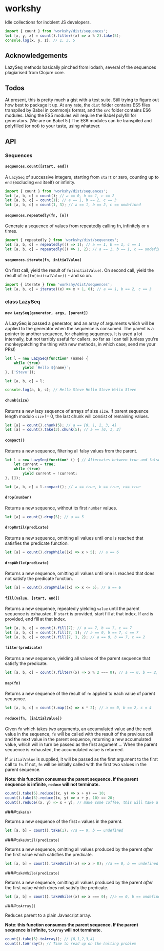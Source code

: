 # workshy
Idle collections for indolent JS developers.

```js
import { count } from 'workshy/dist/sequences';
let [x, y, z] = count().filter((x) => x % 2).take(5);
console.log(x, y, z); // 1, 3, 5
```

## Acknowledgements

LazySeq methods basically pinched from lodash, several of the sequences plagiarised from Clojure core.

## Todos

At present, this is pretty much a gist with a test suite. Still trying to figure out how best to package it up. At any rate, the `dist` folder contains ES5 files transpiled by Babel in commonjs format, and the `src` folder contains ES6 modules. Using the ES5 modules will require the Babel polyfill for generators. (We are on Babel 5.) The ES6 modules can be transpiled and polyfilled (or not) to your taste, using whatever.

## API

### Sequences

#### `sequences.count([start, end])`

A `LazySeq` of successive integers, starting from `start` or zero, counting up to `end` (excluding `end` itself) or infinity.

```js
import { count } from 'workshy/dist/sequences';
let [a, b, c] = count(); // a == 0, b == 1, c == 2
let [a, b, c] = count(1); // a == 1, b == 2, c == 3
let [a, b, c] = count(1, 3); // a == 1, b == 2, c == undefined
```

#### `sequences.repeatedly(fn, [n])`

Generate a sequence of values from repeatedly calling fn, infinitely or `n` times.

```js
import { repeatedly } from 'workshy/dist/sequences';
let [a, b, c] = repeatedly(() => 1); // a == 1, b == 1, c == 1
let [a, b, c] = repeatedly(() => 1, 2); // a == 1, b == 1, c == undefined
```

#### `sequences.iterate(fn, initialValue)`

On first call, yield the result of `fn(initialValue)`. On second call, yield the result of `fn(fn(initialValue))` - and so on.

```js
import { iterate } from 'workshy/dist/sequences';
let [a, b, c] = iterate((x) => x + 1, 0); // a == 1, b == 2, c == 3
```

### class LazySeq

#### `new LazySeq(generator, args, [parent])`

A LazySeq is passed a generator, and an array of arguments which will be applied to the generator when the sequence is consumed. The parent is a pointer to another sequence, for chaining sequences. It is used a lot internally, but not terribly useful for callers, so far as I can tell (unless you're monkeypatching the thing with new methods, in which case, send me your PRs!)

```js
let l = new LazySeq(function* (name) {
    while (true)
        yield `Hello ${name}`;
}, ['Steve']);

let [a, b, c] = l;

console.log(a, b, c); // Hello Steve Hello Steve Hello Steve
```

#### `chunk(size)`

Returns a new lazy sequence of arrays of size `size`. If parent sequence length modulo `size` != 0, the last chunk will consist of remaining values.

```js
let [a] = count().chunk(5); // a == [0, 1, 2, 3, 4]
let [a] = count().take(3).chunk(5); // a == [0, 1, 2]
```

#### `compact()`

Returns a new sequence, filtering all falsy values from the parent.

```js
let l = new LazySeq(function* () { // Alternates between true and false
    let current = true;
    while (true)
        yield current = !current;
}, []);

let [a, b, c] = l.compact(); // a == true, b == true, c== true
```

#### `drop(number)`

Returns a new sequence, without its first `number` values.

```js
let [a] = count().drop(5); // a == 5
```

#### `dropUntil(predicate)`

Returns a new sequence, omitting all values until one is reached that satisfies the predicate function.

```js
let [a] = count().dropWhile((x) => x > 5); // a == 6
```

#### `dropWhile(predicate)`

Returns a new sequence, omitting all values until one is reached that does not satisfy the predicate function.

```js
let [a] = count().dropWhile((x) => x <= 5); // a == 6
```

#### `fill(value, [start, end])`

Returns a new sequence, repeatedly yielding `value` until the parent sequence is exhausted. If `start` is provided, start fill at that index. If `end` is provided, end fill at that index. 

```js
let [a, b, c] = count().fill(7); // a == 7, b == 7, c == 7
let [a, b, c] = count().fill(7, 1); // a == 0, b == 7, c == 7
let [a, b, c] = count().fill(7, 1, 2); // a == 0, b == 7, c == 2
```

#### `filter(predicate)`

Returns a new sequence, yielding all values of the parent sequence that satisfy the predicate. 

```js
let [a, b, c] = count().filter((x) => x % 2 === 0); // a == 0, b == 2, c = 4
```

#### `map(fn)`

Returns a new sequence of the result of `fn` applied to each value of parent sequence. 

```js
let [a, b, c] = count().map((x) => x * 2); // a == 0, b == 2, c = 4
```

#### `reduce(fn, [initialValue])`

Given `fn` which takes two arguments, an accumulated value and the next value in the sequence, `fn` will be called with the result of the previous call and the next value in the parent sequence, returning a new accumulated value, which will in turn be passed as the first argument ... When the parent sequence is exhausted, the accumulated value is returned.

If `initialValue` is supplied, it will be passed as the first argument to the first call to `fn`. If not, `fn` will be initially called with the first two values in the parent sequence.

**Note: this function consumes the parent sequence. If the parent sequence is infinite, `reduce` will not terminate.**

```js
count().take(5).reduce((x, y) => x + y) == 10;
count().take(5).reduce((x, y) => x + y, 10) == 20;
count().reduce((x, y) => x + y); // make some coffee, this will take a while!
```

####`take(n)`

Returns a new sequence of the first `n` values in the parent.

```js
let [a, b] = count().take(1); //a == 0, b == undefined
```

####`takeUntil(predicate)`

Returns a new sequence, omitting all values produced by the parent *after* the first value which satisfies the predicate.

```js
let [a, b] = count().takeUntil((x) => x > 0); //a == 0, b == undefined
```

####`takeWhile(predicate)`

Returns a new sequence, omitting all values produced by the parent *after* the first value which does not satisfy the predicate.

```js
let [a, b] = count().takeWhile((x) => x === 0); //a == 0, b == undefined
```

####`toArray()`

Reduces parent to a plain Javascript array.

**Note: this function consumes the parent sequence. If the parent sequence is infinite, `toArray` will not terminate.**

```js
count().take(5).toArray(); // [0,1,2,3,4]
count().toArray(); // Time to read up on the halting problem
```
